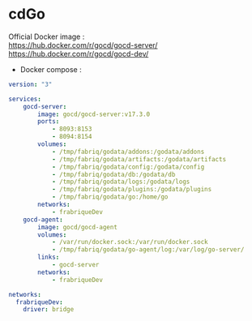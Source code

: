 cdGo
==============

Official Docker image :  
https://hub.docker.com/r/gocd/gocd-server/
https://hub.docker.com/r/gocd/gocd-dev/

* Docker compose :

```yml
version: "3"

services:
    gocd-server:
        image: gocd/gocd-server:v17.3.0
        ports:
            - 8093:8153
            - 8094:8154
        volumes:
            - /tmp/fabriq/godata/addons:/godata/addons
            - /tmp/fabriq/godata/artifacts:/godata/artifacts
            - /tmp/fabriq/godata/config:/godata/config
            - /tmp/fabriq/godata/db:/godata/db
            - /tmp/fabriq/godata/logs:/godata/logs
            - /tmp/fabriq/godata/plugins:/godata/plugins 	
            - /tmp/fabriq/godata/go:/home/go
        networks:
            - frabriqueDev  
    gocd-agent:
        image: gocd/gocd-agent
        volumes:
            - /var/run/docker.sock:/var/run/docker.sock
            - /tmp/fabriq/godata/go-agent/log:/var/log/go-server/
        links:
            - gocd-server
        networks:
            - frabriqueDev  

networks:
  frabriqueDev:
    driver: bridge
```